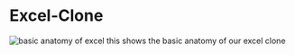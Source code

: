 # Excel-Clone
![basic anatomy of excel](https://user-images.githubusercontent.com/82276414/130281691-c1b9685e-ffa9-493a-92af-cee50668a4a7.png)
        this shows the basic anatomy of our excel clone
